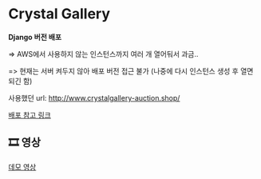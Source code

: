 # Crystal Gallery

**Django 버전 배포**

=> AWS에서 사용하지 않는 인스턴스까지 여러 개 열어둬서 과금..


=> 현재는 서버 켜두지 않아 배포 버전 접근 불가 (나중에 다시 인스턴스 생성 후 열면 되긴 함)

사용했던 url: http://www.crystalgallery-auction.shop/

[배포 참고 링크](https://nerogarret.tistory.com/category/%EC%9B%B9/Django)

## 🎞 영상
[데모 영상](https://drive.google.com/file/d/10rIlJXZ2aqb-2ukp6ff1FIfpgcdHk2rh/view?usp=sharing)

